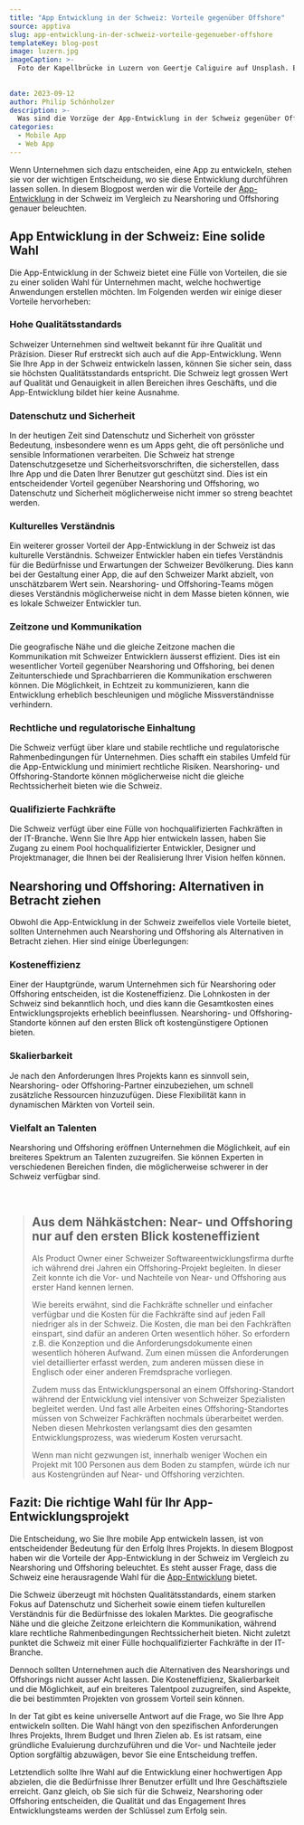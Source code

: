 ```yaml
---
title: "App Entwicklung in der Schweiz: Vorteile gegenüber Offshore"
source: apptiva
slug: app-entwicklung-in-der-schweiz-vorteile-gegenueber-offshore
templateKey: blog-post
image: luzern.jpg
imageCaption: >- 
  Foto der Kapellbrücke in Luzern von Geertje Caliguire auf Unsplash. Ein Symbol für die Schweiz und Schweizer Qualität im Zusammenhang mit Software-Entwicklung.
  
  
date: 2023-09-12
author: Philip Schönholzer
description: >-
  Was sind die Vorzüge der App-Entwicklung in der Schweiz gegenüber Offshoring? Von Qualität bis zu Datenschutz - entdecken Sie die Vorteile der Schweiz für Ihre App-Entwicklung.
categories:
  - Mobile App
  - Web App
---
```


Wenn Unternehmen sich dazu entscheiden, eine App zu entwickeln, stehen sie vor der wichtigen Entscheidung, wo sie diese Entwicklung durchführen lassen sollen. In diesem Blogpost werden wir die Vorteile der [App-Entwicklung](/web-apps/) in der Schweiz im Vergleich zu Nearshoring und Offshoring genauer beleuchten.

## App Entwicklung in der Schweiz: Eine solide Wahl

Die App-Entwicklung in der Schweiz bietet eine Fülle von Vorteilen, die sie zu einer soliden Wahl für Unternehmen macht, welche hochwertige Anwendungen erstellen möchten. Im Folgenden werden wir einige dieser Vorteile hervorheben:

### Hohe Qualitätsstandards

Schweizer Unternehmen sind weltweit bekannt für ihre Qualität und Präzision. Dieser Ruf erstreckt sich auch auf die App-Entwicklung. Wenn Sie Ihre App in der Schweiz entwickeln lassen, können Sie sicher sein, dass sie höchsten Qualitätsstandards entspricht. Die Schweiz legt grossen Wert auf Qualität und Genauigkeit in allen Bereichen ihres Geschäfts, und die App-Entwicklung bildet hier keine Ausnahme.

### Datenschutz und Sicherheit

In der heutigen Zeit sind Datenschutz und Sicherheit von grösster Bedeutung, insbesondere wenn es um Apps geht, die oft persönliche und sensible Informationen verarbeiten. Die Schweiz hat strenge Datenschutzgesetze und Sicherheitsvorschriften, die sicherstellen, dass Ihre App und die Daten Ihrer Benutzer gut geschützt sind. Dies ist ein entscheidender Vorteil gegenüber Nearshoring und Offshoring, wo Datenschutz und Sicherheit möglicherweise nicht immer so streng beachtet werden.

### Kulturelles Verständnis

Ein weiterer grosser Vorteil der App-Entwicklung in der Schweiz ist das kulturelle Verständnis. Schweizer Entwickler haben ein tiefes Verständnis für die Bedürfnisse und Erwartungen der Schweizer Bevölkerung. Dies kann bei der Gestaltung einer App, die auf den Schweizer Markt abzielt, von unschätzbarem Wert sein. Nearshoring- und Offshoring-Teams mögen dieses Verständnis möglicherweise nicht in dem Masse bieten können, wie es lokale Schweizer Entwickler tun.

### Zeitzone und Kommunikation

Die geografische Nähe und die gleiche Zeitzone machen die Kommunikation mit Schweizer Entwicklern äusserst effizient. Dies ist ein wesentlicher Vorteil gegenüber Nearshoring und Offshoring, bei denen Zeitunterschiede und Sprachbarrieren die Kommunikation erschweren können. Die Möglichkeit, in Echtzeit zu kommunizieren, kann die Entwicklung erheblich beschleunigen und mögliche Missverständnisse verhindern.

### Rechtliche und regulatorische Einhaltung

Die Schweiz verfügt über klare und stabile rechtliche und regulatorische Rahmenbedingungen für Unternehmen. Dies schafft ein stabiles Umfeld für die App-Entwicklung und minimiert rechtliche Risiken. Nearshoring- und Offshoring-Standorte können möglicherweise nicht die gleiche Rechtssicherheit bieten wie die Schweiz.

### Qualifizierte Fachkräfte

Die Schweiz verfügt über eine Fülle von hochqualifizierten Fachkräften in der IT-Branche. Wenn Sie Ihre App hier entwickeln lassen, haben Sie Zugang zu einem Pool hochqualifizierter Entwickler, Designer und Projektmanager, die Ihnen bei der Realisierung Ihrer Vision helfen können.

## Nearshoring und Offshoring: Alternativen in Betracht ziehen

Obwohl die App-Entwicklung in der Schweiz zweifellos viele Vorteile bietet, sollten Unternehmen auch Nearshoring und Offshoring als Alternativen in Betracht ziehen. Hier sind einige Überlegungen:

### Kosteneffizienz

Einer der Hauptgründe, warum Unternehmen sich für Nearshoring oder Offshoring entscheiden, ist die Kosteneffizienz. Die Lohnkosten in der Schweiz sind bekanntlich hoch, und dies kann die Gesamtkosten eines Entwicklungsprojekts erheblich beeinflussen. Nearshoring- und Offshoring-Standorte können auf den ersten Blick oft kostengünstigere Optionen bieten.

### Skalierbarkeit

Je nach den Anforderungen Ihres Projekts kann es sinnvoll sein, Nearshoring- oder Offshoring-Partner einzubeziehen, um schnell zusätzliche Ressourcen hinzuzufügen. Diese Flexibilität kann in dynamischen Märkten von Vorteil sein.

### Vielfalt an Talenten

Nearshoring und Offshoring eröffnen Unternehmen die Möglichkeit, auf ein breiteres Spektrum an Talenten zuzugreifen. Sie können Experten in verschiedenen Bereichen finden, die möglicherweise schwerer in der Schweiz verfügbar sind.

&nbsp;
&nbsp;

> ## Aus dem Nähkästchen: Near- und Offshoring nur auf den ersten Blick kosteneffizient
>
> Als Product Owner einer Schweizer Softwareentwicklungsfirma durfte ich während drei Jahren ein Offshoring-Projekt begleiten. In dieser Zeit konnte ich die Vor- und Nachteile von Near- und Offshoring aus erster Hand kennen lernen.
>
> Wie bereits erwähnt, sind die Fachkräfte schneller und einfacher verfügbar und die Kosten für die Fachkräfte sind auf jeden Fall niedriger als in der Schweiz. Die Kosten, die man bei den Fachkräften einspart, sind dafür an anderen Orten wesentlich höher. So erfordern z.B. die Konzeption und die Anforderungsdokumente einen wesentlich höheren Aufwand. Zum einen müssen die Anforderungen viel detaillierter erfasst werden, zum anderen müssen diese in Englisch oder einer anderen Fremdsprache vorliegen.
>
> Zudem muss das Entwicklungspersonal an einem Offshoring-Standort während der Entwicklung viel intensiver von Schweizer Spezialisten begleitet werden. Und fast alle Arbeiten eines Offshoring-Standortes müssen von Schweizer Fachkräften nochmals überarbeitet werden. Neben diesen Mehrkosten verlangsamt dies den gesamten Entwicklungsprozess, was wiederum Kosten verursacht.
>
> Wenn man nicht gezwungen ist, innerhalb weniger Wochen ein Projekt mit 100 Personen aus dem Boden zu stampfen, würde ich nur aus Kostengründen auf Near- und Offshoring verzichten.

## Fazit: Die richtige Wahl für Ihr App-Entwicklungsprojekt

Die Entscheidung, wo Sie Ihre mobile App entwickeln lassen, ist von entscheidender Bedeutung für den Erfolg Ihres Projekts. In diesem Blogpost haben wir die Vorteile der App-Entwicklung in der Schweiz im Vergleich zu Nearshoring und Offshoring beleuchtet. Es steht ausser Frage, dass die Schweiz eine herausragende Wahl für die [App-Entwicklung](/web-apps/) bietet.

Die Schweiz überzeugt mit höchsten Qualitätsstandards, einem starken Fokus auf Datenschutz und Sicherheit sowie einem tiefen kulturellen Verständnis für die Bedürfnisse des lokalen Marktes. Die geografische Nähe und die gleiche Zeitzone erleichtern die Kommunikation, während klare rechtliche Rahmenbedingungen Rechtssicherheit bieten. Nicht zuletzt punktet die Schweiz mit einer Fülle hochqualifizierter Fachkräfte in der IT-Branche.

Dennoch sollten Unternehmen auch die Alternativen des Nearshorings und Offshorings nicht ausser Acht lassen. Die Kosteneffizienz, Skalierbarkeit und die Möglichkeit, auf ein breiteres Talentpool zuzugreifen, sind Aspekte, die bei bestimmten Projekten von grossem Vorteil sein können.

In der Tat gibt es keine universelle Antwort auf die Frage, wo Sie Ihre App entwickeln sollten. Die Wahl hängt von den spezifischen Anforderungen Ihres Projekts, Ihrem Budget und Ihren Zielen ab. Es ist ratsam, eine gründliche Evaluierung durchzuführen und die Vor- und Nachteile jeder Option sorgfältig abzuwägen, bevor Sie eine Entscheidung treffen.

Letztendlich sollte Ihre Wahl auf die Entwicklung einer hochwertigen App abzielen, die die Bedürfnisse Ihrer Benutzer erfüllt und Ihre Geschäftsziele erreicht. Ganz gleich, ob Sie sich für die Schweiz, Nearshoring oder Offshoring entscheiden, die Qualität und das Engagement Ihres Entwicklungsteams werden der Schlüssel zum Erfolg sein.
